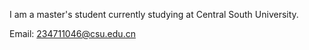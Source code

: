 I am a master's student currently studying at Central South University.

Email: 234711046@csu.edu.cn
